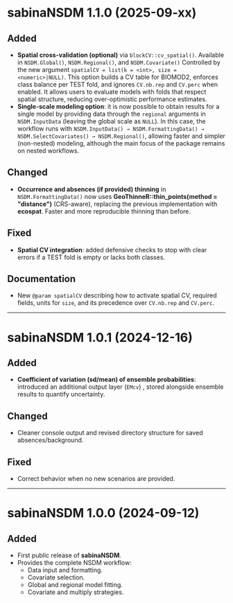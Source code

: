 # sabinaNSDM 1.1.0 (2025-09-xx)

## Added
- **Spatial cross-validation (optional)** via `blockCV::cv_spatial()`.
  Available in `NSDM.Global()`, `NSDM.Regional()`, and `NSDM.Covariate()`
  Controlled by the new argument `spatialCV = list(k = <int>, size = <numeric>|NULL)`.
  This option builds a CV table for BIOMOD2, enforces class balance per TEST fold, and ignores `CV.nb.rep` and `CV.perc` when enabled. 
  It allows users to evaluate models with folds that respect spatial structure, reducing over-optimistic performance estimates.
- **Single-scale modeling option**: it is now possible to obtain results for a single model by providing data through the `regional` arguments in `NSDM.InputData` (leaving the global scale as `NULL`). 
  In this case, the workflow runs with `NSDM.InputData() → NSDM.FormattingData() → NSDM.SelectCovariates() → NSDM.Regional()`, allowing faster and simpler (non-nested) modeling, although the main focus of the package remains on nested workflows.

## Changed
- **Occurrence and absences (if provided) thinning** in `NSDM.FormattingData()` now uses **GeoThinneR::thin_points(method = "distance")** (CRS-aware), replacing the previous implementation with **ecospat**. Faster and more reproducible thinning than before.

## Fixed
- **Spatial CV integration**: added defensive checks to stop with clear errors if a TEST fold is empty or lacks both classes.

## Documentation
- New `@param spatialCV` describing how to activate spatial CV, required fields, units for `size`, and its precedence over `CV.nb.rep` and `CV.perc`.

---

# sabinaNSDM 1.0.1 (2024-12-16)

## Added
- **Coefficient of variation (sd/mean) of ensemble probabilities**: introduced an additional output layer (`EMcv`) , stored alongside ensemble results to quantify uncertainty.

## Changed
- Cleaner console output and revised directory structure for saved absences/background.

## Fixed
- Correct behavior when no new scenarios are provided.

---

# sabinaNSDM 1.0.0 (2024-09-12)

## Added
- First public release of **sabinaNSDM**.
- Provides the complete NSDM workflow:
  - Data input and formatting.
  - Covariate selection.
  - Global and regional model fitting.
  - Covariate and multiply strategies.

